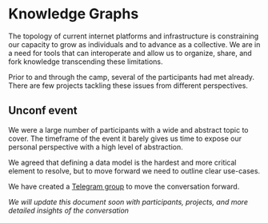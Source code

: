 # Knowledge Graphs

The topology of current internet platforms and infrastructure is constraining our capacity to grow as individuals and to advance as a collective. We are in a need for tools that can interoperate and allow us to organize, share, and fork knowledge transcending these limitations.

Prior to and through the camp, several of the participants had met already. There are few projects tackling these issues from different perspectives.

## Unconf event

We were a large number of participants with a wide and abstract topic to cover. The timeframe of the event it barely gives us time to expose our personal perspective with a high level of abstraction.

We agreed that defining a data model is the hardest and more critical element to resolve, but to move forward we need to outline clear use-cases.

We have created a [Telegram group](https://t.me/knowledgegraphs) to move the conversation forward.

_We will update this document soon with participants, projects, and more detailed insights of the conversation_
